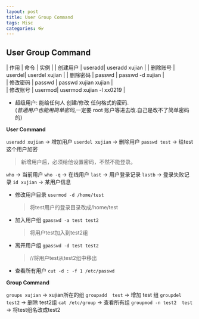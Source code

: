 ```yaml
---
layout: post
title: User Group Command
tags: Misc
categories: 👓
---
```


## User Group Command



|   作用   |   命令 |  实例                    |
| 创建用户 | useradd| useradd xujian           |
| 删除账号 | userdel| userdel xujian           |
| 删除密码 | passwd | passwd -d xujian         |  
| 修改密码 | passwd | passwd xujian xujian     |  
| 修改账号 | usermod| usermod xujian -l xx0219 |

- 超级用户: 能给任何人 创建/修改 任何格式的密码.  
	(*普通用户也能用简单密码*,一定要 root 账户等进去改.自己是改不了简单密码的)




**User Command**

`useradd xujian` → 增加用户
`userdel xujian` → 删除用户 
`passwd test`    → 给test这个用户加密
> 新增用户后，必须给他设置密码，不然不能登录。

`who`            → 当前用户 
`who -q`         → 在线用户
`last`           → 用户登录记录
`lastb`          → 登录失败记录
`id xujian`      → 某用户信息  


- 修改用户目录
	`usermod -d /home/test` 
	> 将test用户的登录目录改成/home/test

- 加入用户组
	`gpasswd -a test test2` 
	> 将用户test加入到test2组

- 离开用户组
	`gpasswd -d test test2` 
	> //将用户test从test2组中移出




- 查看所有用户
	`cut -d : -f 1 /etc/passwd`


**Group Command**


`groups xujian`           → xujian所在的组
`groupadd  test`          → 增加 test 组
`groupdel test2`          → 删除 test2组
`cat /etc/group`          → 查看所有组 
`groupmod -n test2  test` → 将test组名改成test2


